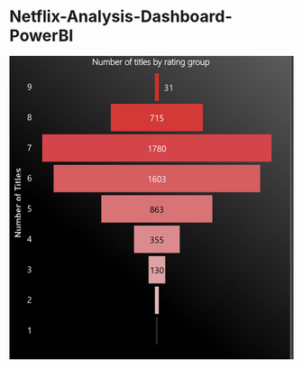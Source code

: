 # Netflix-Analysis-Dashboard-PowerBI

![Pic](https://github.com/sriPadala/Netflix-Analysis-Dashboard-PowerBI/blob/main/Pic.png)

